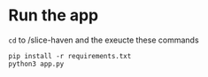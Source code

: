 # Run the app
`cd` to /slice-haven and the exeucte these commands
```
pip install -r requirements.txt
python3 app.py
```
